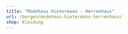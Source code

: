 ```yaml
---
title: "Modehaus Hietermann - Herrenhaus"
url: /bergen/modehaus-hietermann-herrenhaus/
shop: Kleidung
---
```

